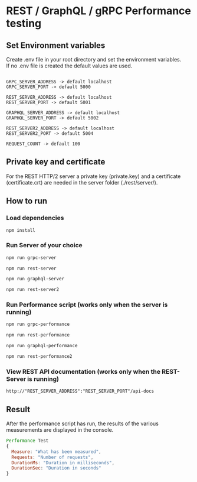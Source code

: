 # REST / GraphQL / gRPC Performance testing

## Set Environment variables

Create .env file in your root directory and set the environment variables.  
If no .env file is created the default values are used.

```

GRPC_SERVER_ADDRESS -> default localhost
GRPC_SERVER_PORT -> default 5000

REST_SERVER_ADDRESS -> default localhost
REST_SERVER_PORT -> default 5001

GRAPHQL_SERVER_ADDRESS -> default localhost
GRAPHQL_SERVER_PORT -> default 5002

REST_SERVER2_ADDRESS -> default localhost
REST_SERVER2_PORT -> default 5004

REQUEST_COUNT -> default 100

```

## Private key and certificate

For the REST HTTP/2 server a private key (private.key) and a certificate (certificate.crt) are needed in the server folder (./rest/server/).

## How to run

### Load dependencies

```bash
npm install
```

### Run Server of your choice

```bash
npm run grpc-server

npm run rest-server

npm run graphql-server

npm run rest-server2
```

### Run Performance script (works only when the server is running)

```bash
npm run grpc-performance

npm run rest-performance

npm run graphql-performance

npm run rest-performance2
```

### View REST API documentation (works only when the REST-Server is running)

```
http://"REST_SERVER_ADDRESS":"REST_SERVER_PORT"/api-docs
```

## Result

After the performance script has run, the results of the various measurements are displayed in the console.

```js
Performance Test
{
  Measure: "What has been measured",
  Requests: "Number of requests",
  DurationMs: "Duration in milliseconds",
  DurationSec: "Duration in seconds"
}
```
